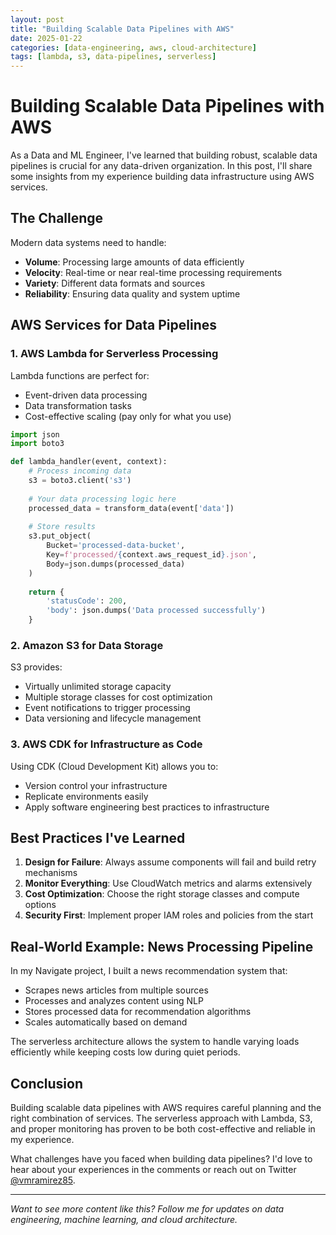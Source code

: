 ```yaml
---
layout: post
title: "Building Scalable Data Pipelines with AWS"
date: 2025-01-22
categories: [data-engineering, aws, cloud-architecture]
tags: [lambda, s3, data-pipelines, serverless]
---
```


# Building Scalable Data Pipelines with AWS

As a Data and ML Engineer, I've learned that building robust, scalable data pipelines is crucial for any data-driven organization. In this post, I'll share some insights from my experience building data infrastructure using AWS services.

## The Challenge

Modern data systems need to handle:
- **Volume**: Processing large amounts of data efficiently
- **Velocity**: Real-time or near real-time processing requirements
- **Variety**: Different data formats and sources
- **Reliability**: Ensuring data quality and system uptime

## AWS Services for Data Pipelines

### 1. AWS Lambda for Serverless Processing

Lambda functions are perfect for:
- Event-driven data processing
- Data transformation tasks
- Cost-effective scaling (pay only for what you use)

```python
import json
import boto3

def lambda_handler(event, context):
    # Process incoming data
    s3 = boto3.client('s3')
    
    # Your data processing logic here
    processed_data = transform_data(event['data'])
    
    # Store results
    s3.put_object(
        Bucket='processed-data-bucket',
        Key=f'processed/{context.aws_request_id}.json',
        Body=json.dumps(processed_data)
    )
    
    return {
        'statusCode': 200,
        'body': json.dumps('Data processed successfully')
    }
```

### 2. Amazon S3 for Data Storage

S3 provides:
- Virtually unlimited storage capacity
- Multiple storage classes for cost optimization
- Event notifications to trigger processing
- Data versioning and lifecycle management

### 3. AWS CDK for Infrastructure as Code

Using CDK (Cloud Development Kit) allows you to:
- Version control your infrastructure
- Replicate environments easily
- Apply software engineering best practices to infrastructure

## Best Practices I've Learned

1. **Design for Failure**: Always assume components will fail and build retry mechanisms
2. **Monitor Everything**: Use CloudWatch metrics and alarms extensively
3. **Cost Optimization**: Choose the right storage classes and compute options
4. **Security First**: Implement proper IAM roles and policies from the start

## Real-World Example: News Processing Pipeline

In my Navigate project, I built a news recommendation system that:
- Scrapes news articles from multiple sources
- Processes and analyzes content using NLP
- Stores processed data for recommendation algorithms
- Scales automatically based on demand

The serverless architecture allows the system to handle varying loads efficiently while keeping costs low during quiet periods.

## Conclusion

Building scalable data pipelines with AWS requires careful planning and the right combination of services. The serverless approach with Lambda, S3, and proper monitoring has proven to be both cost-effective and reliable in my experience.

What challenges have you faced when building data pipelines? I'd love to hear about your experiences in the comments or reach out on Twitter [@vmramirez85](https://twitter.com/vmramirez85).

---

*Want to see more content like this? Follow me for updates on data engineering, machine learning, and cloud architecture.*